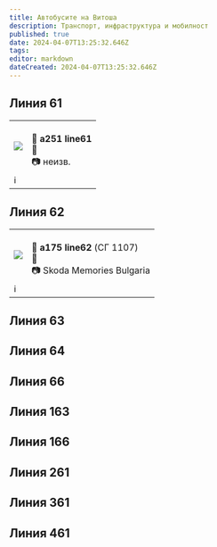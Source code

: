 ```yaml
---
title: Автобусите на Витоша
description: Транспорт, инфраструктура и мобилност
published: true
date: 2024-04-07T13:25:32.646Z
tags: 
editor: markdown
dateCreated: 2024-04-07T13:25:32.646Z
---
```




## Линия 61
<!--следващ пост--> 
<div class="table-responsive"><table style="width:100%"><tr>
<td><img src="http://46.10.181.183:1518/trinmo/gallery/unknown/a251%20line61.jpg"></td>
<td><br><b>🚌 a251 line61</b><a href=""></a> <br>📌<br> 📷 неизв.</td></tr>
  <td colspan=2 >ℹ️ </td></table></div>
  


## Линия 62
<!--следващ пост--> 
<div class="table-responsive"><table style="width:100%"><tr>
<td><img src="http://46.10.181.183:1518/trinmo/gallery/unknown/a175%20sg1107%20line62.jpg"></td>
<td><br><b>🚌 a175 line62</b> (СГ 1107)<a href=""></a> <br>📌<br> 📷 Skoda Memories Bulgaria</td></tr>
  <td colspan=2 >ℹ️ </td></table></div>



## Линия 63




## Линия 64




## Линия 66



## Линия 163



## Линия 166



## Линия 261



## Линия 361



## Линия 461